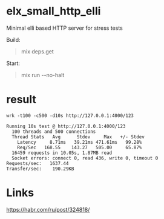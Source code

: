 # elx_small_http_elli

Minimal elli based HTTP server for stress tests

Build:
> mix deps.get

Start:

> mix run --no-halt
 
# result 

```
wrk -t100 -c500 -d10s http://127.0.0.1:4000/123

Running 10s test @ http://127.0.0.1:4000/123
  100 threads and 500 connections
  Thread Stats   Avg      Stdev     Max   +/- Stdev
    Latency     8.71ms   39.21ms 471.61ms   99.28%
    Req/Sec   168.55    143.27   505.00     65.87%
  16459 requests in 10.05s, 1.87MB read
  Socket errors: connect 0, read 436, write 0, timeout 0
Requests/sec:   1637.44
Transfer/sec:    190.29KB
```

# Links

https://habr.com/ru/post/324818/
